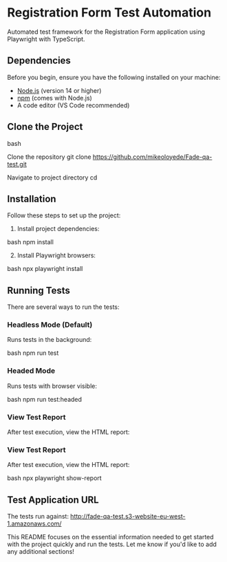 # Registration Form Test Automation

Automated test framework for the Registration Form application using Playwright with TypeScript.

## Dependencies

Before you begin, ensure you have the following installed on your machine:
- [Node.js](https://nodejs.org/) (version 14 or higher)
- [npm](https://www.npmjs.com/) (comes with Node.js)
- A code editor (VS Code recommended)

## Clone the Project

bash

Clone the repository
git clone <https://github.com/mikeoloyede/Fade-qa-test.git>

Navigate to project directory
cd <project-directory>


## Installation

Follow these steps to set up the project:

1. Install project dependencies:

bash
npm install


2. Install Playwright browsers:

bash
npx playwright install


## Running Tests

There are several ways to run the tests:

### Headless Mode (Default)
Runs tests in the background:

bash
npm run test


### Headed Mode
Runs tests with browser visible:

bash
npm run test:headed


### View Test Report
After test execution, view the HTML report:


### View Test Report
After test execution, view the HTML report:

bash
npx playwright show-report


## Test Application URL

The tests run against:
http://fade-qa-test.s3-website-eu-west-1.amazonaws.com/

This README focuses on the essential information needed to get started with the project quickly and run the tests. Let me know if you'd like to add any additional sections!